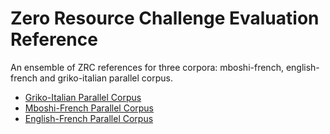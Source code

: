 # Zero Resource Challenge Evaluation Reference 
An ensemble of ZRC references for three corpora: mboshi-french, english-french and griko-italian parallel corpus.

* [Griko-Italian Parallel Corpus](https://github.com/antonisa/griko-italian-parallel-corpus)
* [Mboshi-French Parallel Corpus](https://github.com/mzboito/mboshi-french-parallel-corpus)
* [English-French Parallel Corpus](https://gitlab.com/mzboito/english-french-parallel-corpus)

